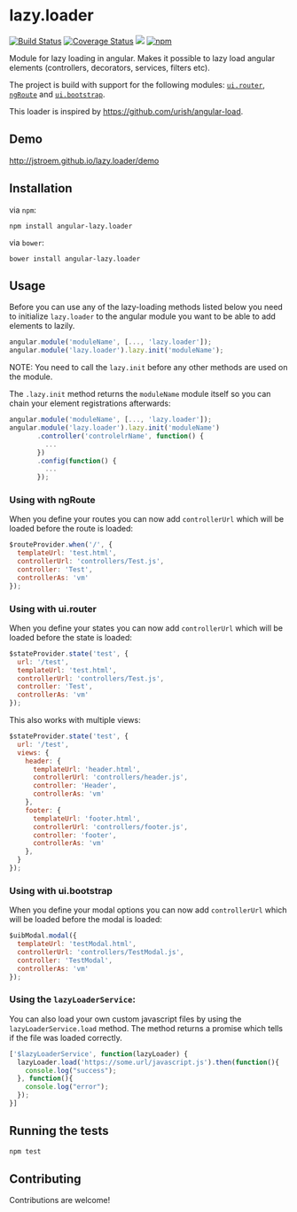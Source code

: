 # lazy.loader

[![Build Status](https://travis-ci.org/jstroem/lazy.loader.svg?branch=master)](https://travis-ci.org/jstroem/lazy.loader)
[![Coverage Status](https://coveralls.io/repos/github/jstroem/lazy.loader/badge.svg?branch=master)](https://coveralls.io/github/jstroem/lazy.loader?branch=master)
![][bower]
[![npm]](https://www.npmjs.com/package/angular-lazy.loader)

[build]: https://img.shields.io/travis/project/jstroem/lazy.loader.svg?branch=master&style=flat-square
[coverage]: http://img.shields.io/coveralls/jstroem/lazy.loader.svg?branch=master&style=flat-square
[bower]: https://img.shields.io/bower/v/angular-lazy.loader.svg?style=flat-square
[npm]: https://img.shields.io/npm/v/angular-lazy.loader.svg?style=flat-square

Module for lazy loading in angular.
Makes it possible to lazy load angular elements (controllers, decorators, services, filters etc).

The project is build with support for the following modules: [`ui.router`](https://www.npmjs.com/package/angular-ui-router), [`ngRoute`](https://www.npmjs.com/package/angular-route) and [`ui.bootstrap`](https://www.npmjs.com/package/angular-ui-bootstrap).

This loader is inspired by https://github.com/urish/angular-load.

## Demo

http://jstroem.github.io/lazy.loader/demo

## Installation

via `npm`:
```
npm install angular-lazy.loader
```

via `bower`:
```
bower install angular-lazy.loader
```



## Usage

Before you can use any of the lazy-loading methods listed below you need to initialize `lazy.loader` to the angular module you want to be able to add elements to lazily.

```javascript
angular.module('moduleName', [..., 'lazy.loader']);
angular.module('lazy.loader').lazy.init('moduleName');
```

NOTE: You need to call the `lazy.init` before any other methods are used on the module.

The `.lazy.init` method returns the `moduleName` module itself so you can chain your element registrations afterwards:

```javascript
angular.module('moduleName', [..., 'lazy.loader']);
angular.module('lazy.loader').lazy.init('moduleName')
       .controller('controlelrName', function() {
         ...
       })
       .config(function() {
         ...
       });
```

### Using with ngRoute

When you define your routes you can now add  `controllerUrl` which will be loaded before the route is loaded:

```javascript
$routeProvider.when('/', {
  templateUrl: 'test.html',
  controllerUrl: 'controllers/Test.js',
  controller: 'Test',
  controllerAs: 'vm'
});
```

### Using with ui.router

When you define your states you can now add  `controllerUrl` which will be loaded before the state is loaded:

```javascript
$stateProvider.state('test', {
  url: '/test',
  templateUrl: 'test.html',
  controllerUrl: 'controllers/Test.js',
  controller: 'Test',
  controllerAs: 'vm'
});
```

This also works with multiple views:

```javascript
$stateProvider.state('test', {
  url: '/test',
  views: {
    header: {
      templateUrl: 'header.html',
      controllerUrl: 'controllers/header.js',
      controller: 'Header',
      controllerAs: 'vm'
    },
    footer: {
      templateUrl: 'footer.html',
      controllerUrl: 'controllers/footer.js',
      controller: 'footer',
      controllerAs: 'vm'
    },
  }
});
```

### Using with ui.bootstrap

When you define your modal options you can now add `controllerUrl` which will be loaded before the modal is loaded:

```javascript
$uibModal.modal({
  templateUrl: 'testModal.html',
  controllerUrl: 'controllers/TestModal.js',
  controller: 'TestModal',
  controllerAs: 'vm'
});
```

### Using the `lazyLoaderService`:

You can also load your own custom javascript files by using the `lazyLoaderService.load` method. The method returns a promise which tells if the file was loaded correctly.

```javascript
['$lazyLoaderService', function(lazyLoader) {
  lazyLoader.load('https://some.url/javascript.js').then(function(){
    console.log("success");
  }, function(){
    console.log("error");
  });
}]
```

## Running the tests

```sh
npm test
```

## Contributing

Contributions are welcome!
